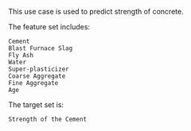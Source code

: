 This use case is used to predict strength of concrete.

The feature set includes:

    Cement
    Blast Furnace Slag
    Fly Ash
    Water
    Super-plasticizer
    Coarse Aggregate
    Fine Aggregate
    Age

The target set is:

    Strength of the Cement
